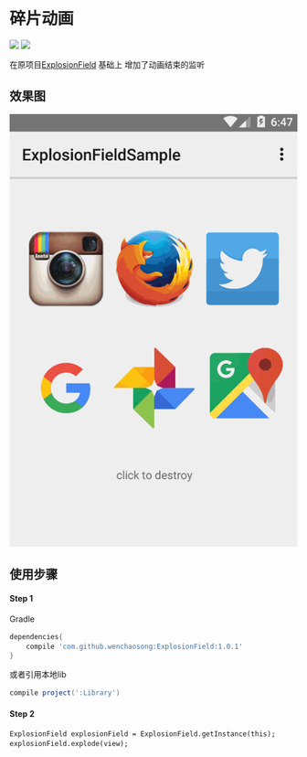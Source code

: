 # 碎片动画

[![](https://jitpack.io/v/wenchaosong/ExplosionField.svg)](https://jitpack.io/#wenchaosong/ExplosionField)
[![](https://img.shields.io/github/stars/wenchaosong/ExplosionField.svg)](https://github.com/wenchaosong/ExplosionField)

在原项目[ExplosionField](https://github.com/tyrantgit/ExplosionField) 基础上
增加了动画结束的监听

## 效果图

![image](/image/explosionfield.gif )

## 使用步骤

#### Step 1

Gradle
```groovy
dependencies{
    compile 'com.github.wenchaosong:ExplosionField:1.0.1'
}
```
或者引用本地lib
```groovy
compile project(':Library')
```

#### Step 2
```xml
ExplosionField explosionField = ExplosionField.getInstance(this);
explosionField.explode(view);
```

